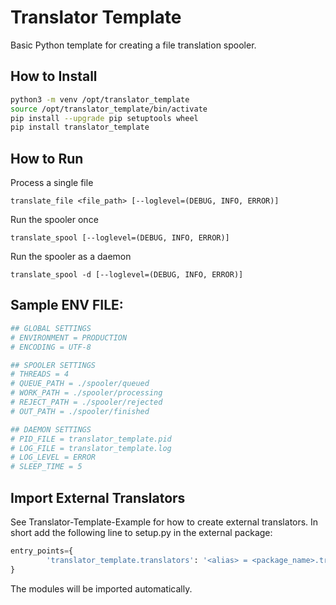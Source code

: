 # Translator Template

Basic Python template for creating a file translation spooler.

## How to Install

```bash
python3 -m venv /opt/translator_template
source /opt/translator_template/bin/activate
pip install --upgrade pip setuptools wheel
pip install translator_template
```

## How to Run

Process a single file

`translate_file <file_path> [--loglevel=(DEBUG, INFO, ERROR)]`

Run the spooler once

`translate_spool [--loglevel=(DEBUG, INFO, ERROR)]`

Run the spooler as a daemon

`translate_spool -d [--loglevel=(DEBUG, INFO, ERROR)]`

## Sample ENV FILE:

```bash
## GLOBAL SETTINGS
# ENVIRONMENT = PRODUCTION
# ENCODING = UTF-8

## SPOOLER SETTINGS
# THREADS = 4
# QUEUE_PATH = ./spooler/queued
# WORK_PATH = ./spooler/processing
# REJECT_PATH = ./spooler/rejected
# OUT_PATH = ./spooler/finished

## DAEMON SETTINGS
# PID_FILE = translator_template.pid
# LOG_FILE = translator_template.log
# LOG_LEVEL = ERROR
# SLEEP_TIME = 5
```
## Import External Translators

See Translator-Template-Example for how to create external translators.
In short add the following line to setup.py in the external package:

```python
entry_points={
        'translator_template.translators': '<alias> = <package_name>.translator:main'
}
```

The modules will be imported automatically.